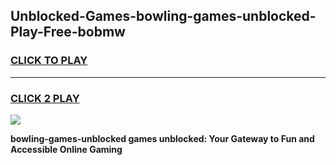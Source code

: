 
## Unblocked-Games-bowling-games-unblocked-Play-Free-bobmw
<h3>
<a href="https://premium76.site?title=bowling-games-unblocked&ref=23A">CLICK TO PLAY</a></h3>
<hr>

<h3>
<a href="https://premium76.site?title=bowling-games-unblocked&ref=23A">CLICK 2 PLAY</a>
  
</h3>

<a href="https://premium76.site?title=bowling-games-unblocked&ref=23A"><img src="https://clearcache.store/games.png"></a>


**bowling-games-unblocked games unblocked: Your Gateway to Fun and Accessible Online Gaming**
